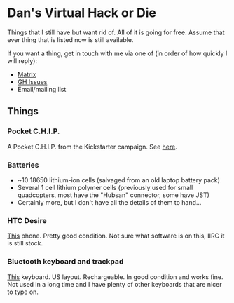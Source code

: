 # Dan's Virtual Hack or Die

Things that I still have but want rid of.
All of it is going for free.
Assume that ever thing that is listed now is still available.

If you want a thing, get in touch with me via one of (in order of how quickly I
will reply):
- [Matrix](https://matrix.to/#/@dannixon:matrix.org)
- [GH Issues](https://github.com/DanNixon/virtual_hack_or_die/issues/new)
- Email/mailing list

## Things

### Pocket C.H.I.P.

A Pocket C.H.I.P. from the Kickstarter campaign.
See [here](https://shop.pocketchip.co/collections/frontpage/products/pocket-c-h-i-p-new).

### Batteries

- ~10 18650 lithium-ion cells (salvaged from an old laptop battery pack)
- Several 1 cell lithium polymer cells (previously used for small quadcopters, most have the "Hubsan" connector, some have JST)
- Certainly more, but I don't have all the details of them to hand...

### HTC Desire

[This](https://en.wikipedia.org/wiki/HTC_Desire) phone.
Pretty good condition.
Not sure what software is on this, IIRC it is still stock.

### Bluetooth keyboard and trackpad

[This](https://1byone.com/ultra-slim-wireless-bluetooth-keyboard.html) keyboard.
US layout.
Rechargeable.
In good condition and works fine.
Not used in a long time and I have plenty of other keyboards that are nicer to type on.
